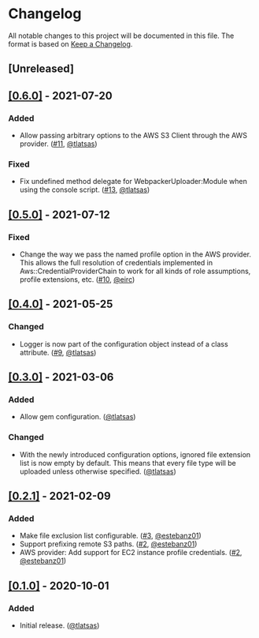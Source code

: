 # Changelog

All notable changes to this project will be documented in this file. The format is based on [Keep a Changelog](https://keepachangelog.com/en/1.0.0/).

## [Unreleased]

## [[0.6.0]](https://github.com/tlatsas/webpacker_uploader/releases/tag/v0.6.0) - 2021-07-20

### Added

- Allow passing arbitrary options to the AWS S3 Client through the AWS provider. ([#11](https://github.com/tlatsas/webpacker_uploader/pull/11), [@tlatsas](https://github.com/tlatsas))

### Fixed

- Fix undefined method delegate for WebpackerUploader:Module when using the console script. ([#13](https://github.com/tlatsas/webpacker_uploader/pull/13), [@tlatsas](https://github.com/tlatsas))

## [[0.5.0]](https://github.com/tlatsas/webpacker_uploader/releases/tag/v0.5.0) - 2021-07-12

### Fixed

- Change the way we pass the named profile option in the AWS provider. This allows the full resolution of credentials implemented
  in Aws::CredentialProviderChain to work for all kinds of role assumptions, profile extensions, etc. ([#10](https://github.com/tlatsas/webpacker_uploader/pull/10), [@eirc](https://github.com/eirc))

## [[0.4.0]](https://github.com/tlatsas/webpacker_uploader/releases/tag/v0.4.0) - 2021-05-25

### Changed

- Logger is now part of the configuration object instead of a class attribute. ([#9](https://github.com/tlatsas/webpacker_uploader/pull/9), [@tlatsas](https://github.com/tlatsas))

## [[0.3.0]](https://github.com/tlatsas/webpacker_uploader/releases/tag/v0.3.0) - 2021-03-06

### Added

- Allow gem configuration. ([@tlatsas](https://github.com/tlatsas))

### Changed

- With the newly introduced configuration options, ignored file extension list is now empty by default.
  This means that every file type will be uploaded unless otherwise specified. ([@tlatsas](https://github.com/tlatsas))

## [[0.2.1]](https://github.com/tlatsas/webpacker_uploader/releases/tag/v0.2.1) - 2021-02-09

### Added

- Make file exclusion list configurable. ([#3](https://github.com/tlatsas/webpacker_uploader/pull/3), [@estebanz01](https://github.com/estebanz01))
- Support prefixing remote S3 paths. ([#2](https://github.com/tlatsas/webpacker_uploader/pull/2), [@estebanz01](https://github.com/estebanz01))
- AWS provider: Add support for EC2 instance profile credentials. ([#2](https://github.com/tlatsas/webpacker_uploader/pull/2), [@estebanz01](https://github.com/estebanz01))

## [[0.1.0]](https://github.com/tlatsas/webpacker_uploader/releases/tag/v0.1.0) - 2020-10-01

### Added

- Initial release. ([@tlatsas](https://github.com/tlatsas))
